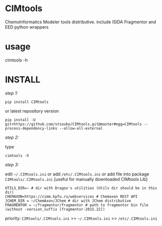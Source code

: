 CIMtools
=========
ChemoInformatics Modeler tools distributive. include ISIDA Fragmentor and EED python wrappers

usage
=====

cimtools -h


INSTALL
=======

*step 1:*

    pip install CIMtools

or latest repository version

    pip install -U git+https://github.com/stsouko/CIMtools.git@master#egg=CIMtools --process-dependency-links --allow-all-external

*step 2:*

type

    cimtools -h

*step 3:*

edit `~/.CIMtools.ini` or add `/etc/.CIMtools.ini`
or add file into package `CIMtools/.CIMtools.ini` [useful for manually downloaded CIMtools Lib]

    UTILS_DIR=~ # dir with Dragos's utilities (Utils dir should be in this dir)
    CHEMAXON=https://cimm.kpfu.ru/webservices # Chemaxon REST API
    JCHEM_DIR = ~/ChemAxon/JChem # dir with JChem distributive
    FRAGMENTOR = ~/fragmentor/fragmentor # path to fragmentor bin file (without -version_suffix [fragmentor-2015.22])


priority: `CIMtools/.CIMtools.ini` >> `~/.CIMtools.ini` >> `/etc/.CIMtools.ini`
